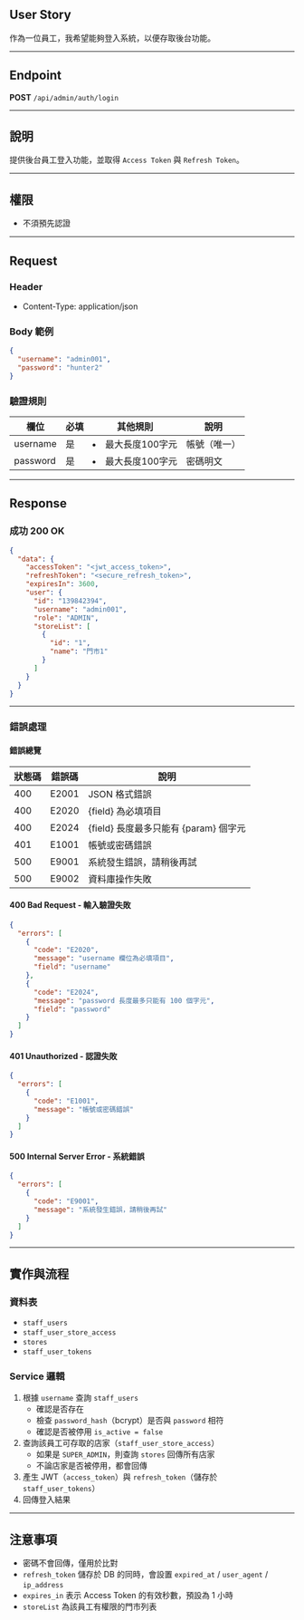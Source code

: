 ## User Story

作為一位員工，我希望能夠登入系統，以便存取後台功能。

---

## Endpoint

**POST** `/api/admin/auth/login`

---

## 說明

提供後台員工登入功能，並取得 `Access Token` 與 `Refresh Token`。

---

## 權限

- 不須預先認證

---

## Request

### Header

* Content-Type: application/json

### Body 範例

```json
{
  "username": "admin001",
  "password": "hunter2"
}
```

### 驗證規則

| 欄位     | 必填 | 其他規則            | 說明         |
| -------- | ---- | ------------------- | ------------ |
| username | 是   | <li>最大長度100字元 | 帳號（唯一） |
| password | 是   | <li>最大長度100字元 | 密碼明文     |

---

## Response

### 成功 200 OK

```json
{
  "data": {
    "accessToken": "<jwt_access_token>",
    "refreshToken": "<secure_refresh_token>",
    "expiresIn": 3600,
    "user": {
      "id": "139842394",
      "username": "admin001",
      "role": "ADMIN",
      "storeList": [
        {
          "id": "1",
          "name": "門市1"
        }
      ]
    }
  }
}
```

---

### 錯誤處理

#### 錯誤總覽

| 狀態碼 | 錯誤碼 | 說明                                  |
| ------ | ------ | ------------------------------------- |
| 400    | E2001  | JSON 格式錯誤                         |
| 400    | E2020  | {field} 為必填項目                    |
| 400    | E2024  | {field} 長度最多只能有 {param} 個字元 |
| 401    | E1001  | 帳號或密碼錯誤                        |
| 500    | E9001  | 系統發生錯誤，請稍後再試              |
| 500    | E9002  | 資料庫操作失敗                        |

#### 400 Bad Request - 輸入驗證失敗

```json
{
  "errors": [
    {
      "code": "E2020",
      "message": "username 欄位為必填項目",
      "field": "username"
    },
    {
      "code": "E2024",
      "message": "password 長度最多只能有 100 個字元",
      "field": "password"
    }
  ]
}
```

#### 401 Unauthorized - 認證失敗

```json
{
  "errors": [
    {
      "code": "E1001",
      "message": "帳號或密碼錯誤"
    }
  ]
}
```

#### 500 Internal Server Error - 系統錯誤

```json
{
  "errors": [
    {
      "code": "E9001",
      "message": "系統發生錯誤，請稍後再試"
    }
  ]
}
```

---

## 實作與流程

### 資料表

- `staff_users`
- `staff_user_store_access`
- `stores`
- `staff_user_tokens`

### Service 邏輯

1. 根據 `username` 查詢 `staff_users`
   - 確認是否存在
   - 檢查 `password_hash`（bcrypt）是否與 `password` 相符
   - 確認是否被停用 `is_active = false`
2. 查詢該員工可存取的店家（`staff_user_store_access`）
   - 如果是 `SUPER_ADMIN`，則查詢 `stores` 回傳所有店家
   - 不論店家是否被停用，都會回傳
3. 產生 JWT（`access_token`）與 `refresh_token`（儲存於 `staff_user_tokens`）
4. 回傳登入結果

---

## 注意事項

- 密碼不會回傳，僅用於比對
- `refresh_token` 儲存於 DB 的同時，會設置 `expired_at` / `user_agent` / `ip_address`
- `expires_in` 表示 Access Token 的有效秒數，預設為 1 小時
- `storeList` 為該員工有權限的門市列表
